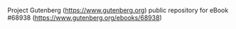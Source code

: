 Project Gutenberg (https://www.gutenberg.org) public repository for eBook #68938 (https://www.gutenberg.org/ebooks/68938)
